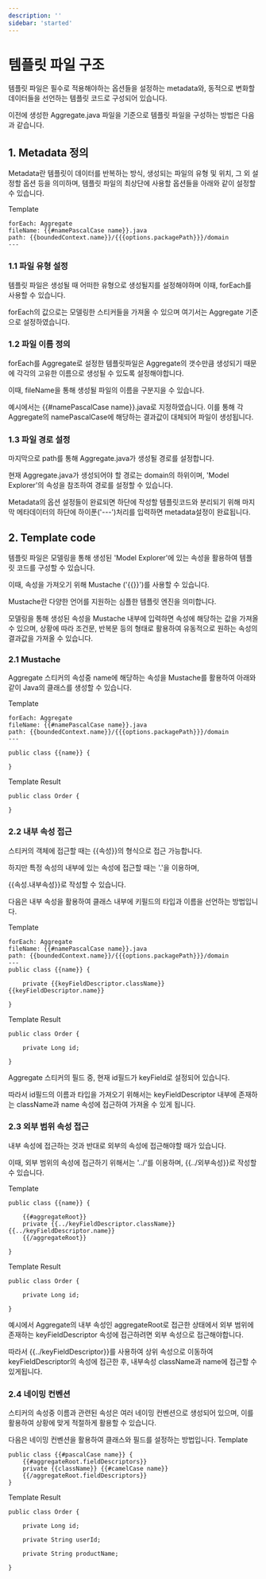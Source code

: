```yaml
---
description: ''
sidebar: 'started'
---
```

# 템플릿 파일 구조
템플릿 파일은 필수로 적용해야하는 옵션들을 설정하는 metadata와, 동적으로 변화할 데이터들을 선언하는 템플릿 코드로 구성되어 있습니다.

이전에 생성한 Aggregate.java 파일을 기준으로 템플릿 파일을 구성하는 방법은 다음과 같습니다.

## 1. Metadata 정의

Metadata란 템플릿이 데이터를 반복하는 방식, 생성되는 파일의 유형 및 위치, 그 외 설정할 옵션 등을 의미하며, 
템플릿 파일의 최상단에 사용할 옵션들을 아래와 같이 설정할 수 있습니다.

Template
```
forEach: Aggregate
fileName: {{#namePascalCase name}}.java
path: {{boundedContext.name}}/{{{options.packagePath}}}/domain
---
```

### 1.1 파일 유형 설정

템플릿 파일은 생성될 때 어떠한 유형으로 생성될지를 설정해야하며 이때, forEach를 사용할 수 있습니다.

forEach의 값으로는 모델링한 스티커들을 가져올 수 있으며 여기서는 Aggregate 기준으로 설정하였습니다.

### 1.2 파일 이름 정의 

forEach를 Aggregate로 설정한 템플릿파일은 Aggregate의 갯수만큼 생성되기 때문에 각각의 고유한 이름으로 생성될 수 있도록 설정해야합니다. 

이때, fileName을 통해 생성될 파일의 이름을 구분지을 수 있습니다.

예시에서는 {{#namePascalCase name}}.java로 지정하였습니다. 이를 통해 각 Aggregate의 namePascalCase에 해당하는 결과값이 대체되어 파일이 생성됩니다. 

### 1.3 파일 경로 설정

마지막으로 path를 통해 Aggregate.java가 생성될 경로를 설정합니다.

현재 Aggregate.java가 생성되어야 할 경로는 domain의 하위이며, 'Model Explorer'의 속성을 참조하여 경로를 설정할 수 있습니다.

Metadata의 옵션 설정들이 완료되면 하단에 작성할 템플릿코드와 분리되기 위해 마지막 메타데이터의 하단에 하이푼('---')처리를 입력하면 metadata설정이 완료됩니다.

## 2. Template code

템플릿 파일은 모델링을 통해 생성된 'Model Explorer'에 있는 속성을 활용하여 템플릿 코드를 구성할 수 있습니다.

이때, 속성을 가져오기 위해 Mustache ('{{}}')를 사용할 수 있습니다. 

Mustache란 다양한 언어를 지원하는 심플한 템플릿 엔진을 의미합니다.

모델링을 통해 생성된 속성을 Mustache 내부에 입력하면 속성에 해당하는 값을 가져올 수 있으며, 상황에 따라 조건문, 반복문 등의 형태로 활용하여 유동적으로 원하는 속성의 결과값을 가져올 수 있습니다.

### 2.1 Mustache

Aggregate 스티커의 속성중 name에 해당하는 속성을 Mustache를 활용하여 아래와 같이 Java의 클래스를 생성할 수 있습니다.

Template
```
forEach: Aggregate
fileName: {{#namePascalCase name}}.java
path: {{boundedContext.name}}/{{{options.packagePath}}}/domain
---

public class {{name}} {

}
```
Template Result
```
public class Order {

}
```

### 2.2 내부 속성 접근

스티커의 객체에 접근할 때는 {{속성}}의 형식으로 접근 가능합니다.

하지만 특정 속성의 내부에 있는 속성에 접근할 때는 '.'을 이용하며, 

{{속성.내부속성}}로 작성할 수 있습니다.

다음은 내부 속성을 활용하여 클래스 내부에 키필드의 타입과 이름을 선언하는 방법입니다.

Template
```
forEach: Aggregate
fileName: {{#namePascalCase name}}.java
path: {{boundedContext.name}}/{{{options.packagePath}}}/domain
---
public class {{name}} {

    private {{keyFieldDescriptor.className}} {{keyFieldDescriptor.name}}

}
```
Template Result
```
public class Order {

    private Long id;

}
```
Aggregate 스티커의 필드 중, 현재 id필드가 keyField로 설정되어 있습니다. 

따라서 id필드의 이름과 타입을 가져오기 위해서는 keyFieldDescriptor 내부에 존재하는 className과 name 속성에 접근하여 가져올 수 있게 됩니다.

### 2.3 외부 범위 속성 접근

내부 속성에 접근하는 것과 반대로 외부의 속성에 접근해야할 때가 있습니다.

이때, 외부 범위의 속성에 접근하기 위해서는 '../'를 이용하며, {{../외부속성}}로 작성할 수 있습니다.

Template
```
public class {{name}} {

    {{#aggregateRoot}}
    private {{../keyFieldDescriptor.className}} {{../keyFieldDescriptor.name}}
    {{/aggregateRoot}}

}
```
Template Result
```
public class Order {

    private Long id;

}
```
예시에서 Aggregate의 내부 속성인 aggregateRoot로 접근한 상태에서 외부 범위에 존재하는 keyFieldDescriptor 속성에 접근하려면 외부 속성으로 접근해야합니다.

따라서 {{../keyFieldDescriptor}}를 사용하여 상위 속성으로 이동하여 keyFieldDescriptor의 속성에 접근한 후, 내부속성 className과 name에 접근할 수 있게됩니다.

### 2.4 네이밍 컨벤션

스티커의 속성중 이름과 관련된 속성은 여러 네이밍 컨벤션으로 생성되어 있으며, 이를 활용하여 상황에 맞게 적절하게 활용할 수 있습니다.

다음은 네이밍 컨벤션을 활용하여 클래스와 필드를 설정하는 방법입니다.
Template
```
public class {{#pascalCase name}} {
    {{#aggregateRoot.fieldDescriptors}}
    private {{className}} {{#camelCase name}}
    {{/aggregateRoot.fieldDescriptors}}
}
```
Template Result
```
public class Order {

    private Long id;

    private String userId;

    private String productName;

}
```